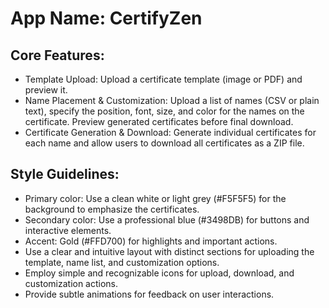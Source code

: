 # **App Name**: CertifyZen

## Core Features:

- Template Upload: Upload a certificate template (image or PDF) and preview it.
- Name Placement & Customization: Upload a list of names (CSV or plain text), specify the position, font, size, and color for the names on the certificate. Preview generated certificates before final download.
- Certificate Generation & Download: Generate individual certificates for each name and allow users to download all certificates as a ZIP file.

## Style Guidelines:

- Primary color: Use a clean white or light grey (#F5F5F5) for the background to emphasize the certificates.
- Secondary color: Use a professional blue (#3498DB) for buttons and interactive elements.
- Accent: Gold (#FFD700) for highlights and important actions.
- Use a clear and intuitive layout with distinct sections for uploading the template, name list, and customization options.
- Employ simple and recognizable icons for upload, download, and customization actions.
- Provide subtle animations for feedback on user interactions.